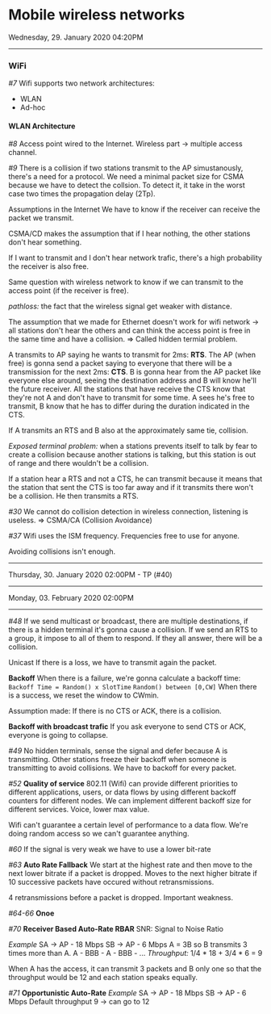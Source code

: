 # Mobile wireless networks

Wednesday, 29. January 2020 04:20PM 

---

### WiFi

*#7*
Wifi supports two network architectures:

- WLAN
- Ad-hoc

#### WLAN Architecture

*#8*
Access point wired to the Internet.
Wireless part -> multiple access channel.

*#9*
There is a collision if two stations transmit to the AP simustanously, there's a need for a protocol.
We need a minimal packet size for CSMA because we have to detect the collsion. To detect it, it take in the worst case two times the propagation delay (2Tp). 

Assumptions in the Internet
We have to know if the receiver can receive the packet we transmit.

CSMA/CD makes the assumption that if I hear nothing, the other stations don't hear something.

If I want to transmit and I don't hear network trafic, there's a high probability the receiver is also free.

Same question with wireless network to know if we can transmit to the access point (if the receiver is free). 

*pathloss:* the fact that the wireless signal get weaker with distance.

The assumption that we made for Ethernet doesn't work for wifi network -> all stations don't hear the others and can think the access point is free in the same time and have a collision.
=> Called hidden termial problem.

A transmits to AP saying he wants to transmit for 2ms: **RTS**. 
The AP (when free) is gonna send a packet saying to everyone that there will be a transmission for the next 2ms: **CTS**. 
B is gonna hear from the AP packet like everyone else around, seeing the destination address and B will know he'll the future receiver. All the stations that have receive the CTS know that they're not A and don't have to transmit for some time.
A sees he's free to transmit, B know that he has to differ during the duration indicated in the CTS.

If A transmits an RTS and B also at the approximately same tie, collision.

*Exposed terminal problem:* when a stations prevents itself to talk by fear to create a collision because another stations is talking, but this station is out of range and there wouldn't be a collision.

If a station hear a RTS and not a CTS, he can transmit because it means that the station that sent the CTS is too far away and if it transmits there won't be a collision. 
He then transmits a RTS.

*#30*
We cannot do collision detection in wireless connection, listening is useless.
=> CSMA/CA (Collision Avoidance)

*#37*
Wifi uses the ISM frequency.
Frequencies free to use for anyone.

Avoiding collisions isn't enough.

---

Thursday, 30. January 2020 02:00PM - TP (#40)

---

Monday, 03. February 2020 02:00PM 

---

*#48*
If we send multicast or broadcast, there are multiple destinations, if there is a hidden terminal it's gonna cause a collision.
If we send an RTS to a group, it impose to all of them to respond. If they all answer, there will be a collision. 

Unicast
If there is a loss, we have to transmit again the packet.

**Backoff**
When there is a failure, we're gonna calculate a backoff time:
`Backoff Time = Random() x SlotTime`
`Random() between [0,CW]`
When there is a success, we reset the window to CWmin.

Assumption made:
If there is no CTS or ACK, there is a collision.

**Backoff with broadcast trafic**
If you ask everyone to send CTS or ACK, everyone is going to collapse.

*#49*
No hidden terminals, sense the signal and defer because A is transmitting.
Other stations freeze their backoff when someone is transmitting to avoid collisions.
We have to backoff for every packet. 

*#52*
**Quality of service**
802.11 (Wifi) can provide different priorities to different applications, users, or data flows by using different backoff counters for different nodes.
We can implement different backoff size for different services. Voice, lower max value.

Wifi can't guarantee a certain level of performance to a data flow.
We're doing random access so we can't guarantee anything.

*#60*
If the signal is very weak we have to use a lower bit-rate

*#63*
**Auto Rate Fallback**
We start at the highest rate and then move to the next lower bitrate if a packet is dropped.
Moves to the next higher bitrate if 10 successive packets have occured without retransmissions.

4 retransmissions before a packet is dropped.
Important weakness.

*#64-66*
**Onoe**

*#70*
**Receiver Based Auto-Rate RBAR**
SNR: Signal to Noise Ratio

*Example*
SA -> AP - 18 Mbps
SB -> AP -   6 Mbps
A = 3B so B transmits 3 times more than A.
A - BBB - A - BBB - ...
*Throughput:* 1/4 * 18 + 3/4 * 6 = 9

When A has the access, it can transmit 3 packets and B only one so that the throughput would be 12 and each station speaks equally.

*#71*
**Opportunistic Auto-Rate**
*Example*
SA -> AP - 18 Mbps
SB -> AP -   6 Mbps
Default throughput 9 -> can go to 12

